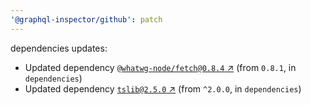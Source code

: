 ```yaml
---
'@graphql-inspector/github': patch
---
```

dependencies updates:
  - Updated dependency [`@whatwg-node/fetch@0.8.4`
    ↗︎](https://www.npmjs.com/package/@whatwg-node/fetch/v/0.8.4) (from `0.8.1`, in `dependencies`)
  - Updated dependency [`tslib@2.5.0` ↗︎](https://www.npmjs.com/package/tslib/v/2.5.0) (from
    `^2.0.0`, in `dependencies`)
